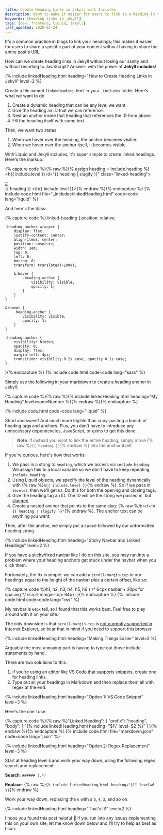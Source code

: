 ```yaml
---
title: Create Heading Links in Jekyll with Includes
description: Want to make it easier for users to link to a heading in your blog? Learn how to create heading links in Jekyll using includes.
keywords: [heading links in jekyll]
tags: [dev, frontend, liquid, jekyll]
last_updated: 2020-05-24
---
```


It's a common practice in blogs to link your headings; this makes it easier for users to share a specific part of your content without having to share the entire post's URL.

How can we create heading links in Jekyll without losing our sanity and without resorting to JavaScript? Answer: with the power of **Jekyll includes**!

{% include linkedHeading.html heading="How to Create Heading Links in Jekyll" level=2 %}

Create a file named `linkedHeading.html` in your `_includes` folder. Here's what we want to do:

1. Create a dynamic heading that can be any level we want.
2. Give the heading an ID that we can reference.
3. Nest an anchor inside that heading that references the ID from above.
4. Fill the heading itself with some text.

Then, we want two states:

1. When we hover over the heading, the anchor becomes visible.
2. When we hover over the anchor itself, it becomes visible.

With Liquid and Jekyll includes, it's super simple to create linked headings. Here's the markup:

{% capture code %}{% raw %}{% assign heading = include.heading %}
<h{{ include.level }} id="{{ heading | slugify }}" class="linked-heading">
    <div class="heading-anchor-wrapper">
        <a
          class="heading-anchor"
          aria-hidden="true"
          href="#{{ heading | slugify }}"
        >
          #
        </a>
    </div>
    {{ heading }}
</h{{ include.level }}>{% endraw %}{% endcapture %}
{% include code.html file="_includes/linkedHeading.html" code=code lang="liquid" %}

And here's the Sass:

{% capture code %}.linked-heading {
    position: relative;

    .heading-anchor-wrapper {
        display: flex;
        justify-content: center;
        align-items: center;
        position: absolute;
        width: 1em;
        top: 0;
        left: 0;
        bottom: 0;
        transform: translateX(-100%);

        &:hover {
            .heading-anchor {
                visibility: visible;
                opacity: 1;
            }
        }
    }

    &:hover {
        .heading-anchor {
            visibility: visible;
            opacity: 1;
        }
    }

    .heading-anchor {
        visibility: hidden;
        opacity: 0;
        display: flex;
        margin-left: 4px;
        transition: visibility 0.2s ease, opacity 0.2s ease;
    }
}{% endcapture %}
{% include code.html code=code lang="sass" %}

Simply use the following in your markdown to create a heading anchor in Jekyll:

{% capture code %}{% raw %}{% include linkedHeading.html heading="My Heading" level=someNumber %}{% endraw %}{% endcapture %}

{% include code.html code=code lang="liquid" %}

Short and sweet! And much more legible than copy-pasting a bunch of heading tags and anchors. Plus, you don't have to introduce any unnecessary dependencies, JavaScript, or gems to get this done.

> **Note**: If instead you want to link the entire heading, simply move {% raw %}`{{ heading }}`{% endraw %} into the anchor itself.

If you're curious, here's how that works:

1. We pass in a string to `heading`, which we access via `include.heading`. We assign this to a local variable so we don't have to keep repeating `include.heading`.
2. Using Liquid objects, we specify the level of the heading dynamically with {% raw %}`h{{ include.level }}`{% endraw %}. So if we pass in `level=2`, then we'll get `h2`. Do this for both the opening and closing tags.
3. Give the heading tag an ID. The ID will be the string we passed in, but [slugged](https://jekyllrb.com/docs/liquid/filters/).
4. Create a nested anchor that points to the same slug: {% raw %}`href="#{{ heading | slugify }}"`{% endraw %}. The anchor text can be anything you want.

Then, after the anchor, we simply put a space followed by our unformatted heading string.

{% include linkedHeading.html heading="Sticky Navbar and Linked Headings" level=2 %}

If you have a sticky/fixed navbar like I do on this site, you may run into a problem where your heading anchors get stuck under the navbar when you click them.

Fortunately, the fix is simple: we can add a `scroll-margin-top` to our headings equal to the height of the navbar plus a certain offset, like so:

{% capture code %}h1, h2, h3, h4, h5, h6 {
    /* 64px navbar + 20px for spacing */
    scroll-margin-top: 84px;
}{% endcapture %}
{% include code.html code=code lang="css" %}

My navbar is `64px` tall, so I found that this works best. Feel free to play around with it on your site.

The only downside is that `scroll-margin-top` is [not currently supported in Internet Explorer](https://caniuse.com/#search=scroll-padding), so bear that in mind if you need to support this browser.

{% include linkedHeading.html heading="Making Things Easier" level=2 %}

Arguably the most annoying part is having to type out those include statements by hand.

There are two solutions to this:

1. If you're using an editor like VS Code that supports snippets, create one for heading links.
2. Type out all your headings in Markdown and then replace them all with regex at the end.

{% include linkedHeading.html heading="Option 1: VS Code Snippet" level=3 %}

Here's the one I use:

{% capture code %}{% raw %}"Linked Heading": {
    "prefix": "heading",
    "body": [
        "{% include linkedHeading.html heading=\"$1\" level=$2 %}"
    ]
}{% endraw %}{% endcapture %}
{% include code.html file="markdown.json" code=code lang="json" %}

{% include linkedHeading.html heading="Option 2: Regex Replacement" level=3 %}

Start at heading level `6` and work your way down, using the following regex search and replacement:

**Search**: `###### (.*)`

**Replace**: {% raw %}`{% include linkedHeading.html heading="$1" level=6 %}`{% endraw %}

Work your way down, replacing the `6` with a `5`, `4`, `3`, and so on.

{% include linkedHeading.html heading="That's It!" level=2 %}

I hope you found this post helpful 🙂 If you run into any issues implementing this on your own site, let me know down below and I'll try to help as best as I can.
